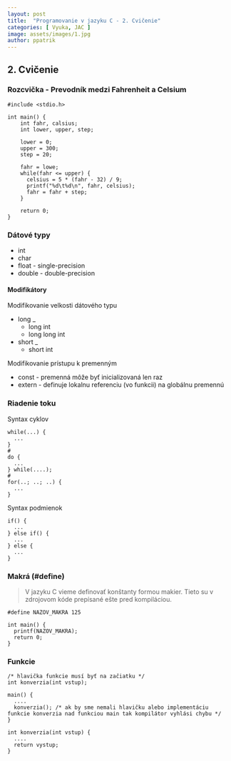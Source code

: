 ```yaml
---
layout: post
title:  "Programovanie v jazyku C - 2. Cvičenie"
categories: [ Vyuka, JAC ]
image: assets/images/1.jpg
author: ppatrik
---
```


## 2. Cvičenie

### Rozcvička - Prevodník medzi Fahrenheit a Celsium

```
#include <stdio.h>

int main() {
    int fahr, calsius;
    int lower, upper, step;
    
    lower = 0;
    upper = 300;
    step = 20;
    
    fahr = lowe;
    while(fahr <= upper) {
      celsius = 5 * (fahr - 32) / 9;
      printf("%d\t%d\n", fahr, celsius);
      fahr = fahr + step;
    }
    
    return 0;
}
```

### Dátové typy

* int
* char
* float - single-precision
* double - double-precision

#### Modifikátory

Modifikovanie velkosti dátového typu

* long _
  * long int
  * long long int
* short _
  * short int
  
Modifikovanie prístupu k premenným

* const - premenná môže byť inicializovaná len raz
* extern - definuje lokalnu referenciu (vo funkcii) na globálnu premennú

### Riadenie toku

Syntax cyklov
```
while(...) {
  ...
}
#
do {
  ...
} while(....);
#
for(..; ..; ..) {
  ...
}
```

Syntax podmienok
```
if() {
  ...
} else if() {
  ...
} else {
  ...
}
```

### Makrá (#define)

> V jazyku C vieme definovať konštanty formou makier. Tieto su v zdrojovom kóde prepísané ešte pred kompiláciou.

```
#define NAZOV_MAKRA 125

int main() {
  printf(NAZOV_MAKRA);
  return 0;
}
```

### Funkcie

```
/* hlavička funkcie musí byť na začiatku */
int konverzia(int vstup);

main() {
  ....
  konverzia(); /* ak by sme nemali hlavičku alebo implementáciu funkcie konverzia nad funkciou main tak kompilátor vyhlási chybu */
}

int konverzia(int vstup) {
  ....
  return vystup;
}
```

